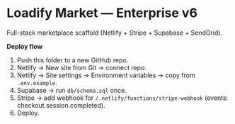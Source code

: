 # Loadify Market — Enterprise v6
Full-stack marketplace scaffold (Netlify + Stripe + Supabase + SendGrid).

**Deploy flow**
1) Push this folder to a new GitHub repo.
2) Netlify → New site from Git → connect repo.
3) Netlify → Site settings → Environment variables → copy from `.env.example`.
4) Supabase → run `db/schema.sql` once.
5) Stripe → add webhook for `/.netlify/functions/stripe-webhook` (events: checkout.session.completed).
6) Deploy.
